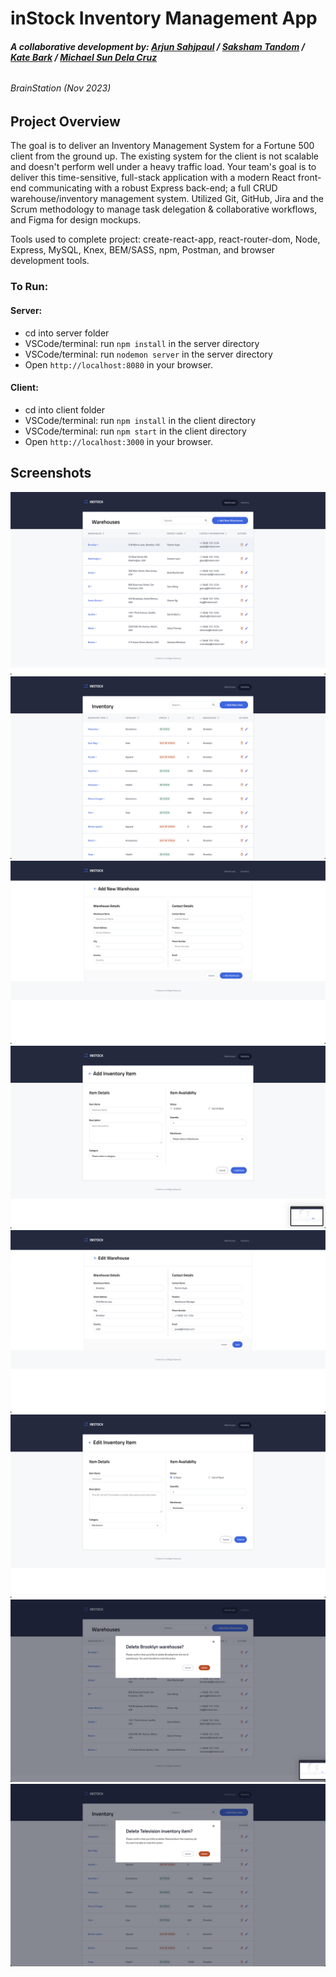 # inStock Inventory Management App

###### <b>A collaborative development by:  [Arjun Sahjpaul](https://github.com/ffluxpavillion) / [Saksham Tandom](https://github.com/saksham1236) / [Kate Bark](https://github.com/KateBark) / [Michael Sun Dela Cruz](https://github.com/mikesdc)</b>
###### BrainStation (Nov 2023)


## Project Overview
The goal is to deliver an Inventory Management System for a Fortune 500 client from the ground up. The existing system for the client is not scalable and doesn't perform well under a heavy traffic load. Your team's goal is to deliver this time-sensitive, full-stack application with a modern React front-end communicating with a robust Express back-end; a full CRUD warehouse/inventory management system.  Utilized Git, GitHub, Jira and the Scrum methodology to manage task delegation & collaborative workflows, and Figma for design mockups.

Tools used to complete project: create-react-app, react-router-dom, Node, Express, MySQL, Knex, BEM/SASS, npm, Postman, and browser development tools.



### To Run:
#### Server:
- cd into server folder
- VSCode/terminal: run `npm install` in the server directory
- VSCode/terminal: run `nodemon server` in the server directory
- Open `http://localhost:8080` in your browser.

#### Client:
- cd into client folder
- VSCode/terminal: run `npm install` in the client directory
- VSCode/terminal: run `npm start` in the client directory
- Open `http://localhost:3000` in your browser.


## Screenshots
<img src = "https://github.com/ffluxpavillion/inStock-mp2/blob/master/client/src/assets/Screenshots/inStock_warehouse-page.png">
<img src = "https://github.com/ffluxpavillion/inStock-mp2/blob/master/client/src/assets/Screenshots/inStock_inventory-page.png">
<img src = "https://github.com/ffluxpavillion/inStock-mp2/blob/master/client/src/assets/Screenshots/inStock_add-warehouse.png">
<img src = "https://github.com/ffluxpavillion/inStock-mp2/blob/master/client/src/assets/Screenshots/inStock_add-inventory.png">
<img src = "https://github.com/ffluxpavillion/inStock-mp2/blob/master/client/src/assets/Screenshots/inStock_edit-warehouse.png">
<img src = "https://github.com/ffluxpavillion/inStock-mp2/blob/master/client/src/assets/Screenshots/inStock_edit-inventory.png">
<img src = "https://github.com/ffluxpavillion/inStock-mp2/blob/master/client/src/assets/Screenshots/inStock_delete-warehouse.png">
<img src = "https://github.com/ffluxpavillion/inStock-mp2/blob/master/client/src/assets/Screenshots/inStock_delete-inventory.png">
